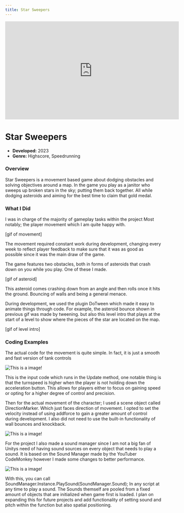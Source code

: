 ```yaml
---
title: Star Sweepers
---
```


<iframe width="560" height="315" src="https://www.youtube.com/embed/lZYfTkcNLX4?si=NVE54KEN2VGyObMg" title="YouTube video player" frameborder="0" allow="accelerometer; autoplay; clipboard-write; encrypted-media; gyroscope; picture-in-picture; web-share" referrerpolicy="strict-origin-when-cross-origin" allowfullscreen></iframe>

# Star Sweepers

- **Developed:** 2023
- **Genre:** Highscore, Speedrunning 

### Overview
Star Sweepers is a movement based game about dodging obstacles and solving objectives around a map. In the game you play as a janitor who sweeps up broken stars in the sky; putting them back together. All while dodging asteroids and aiming for the best time to claim that gold medal.

### What I Did
I was in charge of the majority of gameplay tasks within the project Most notably; the player movement which I am quite happy with. 

[gif of movement]

The movement required constant work during development, changing every week to reflect player feedback to make sure that it was as good as possible since it was the main draw of the game.

The game features two obstacles, both in forms of asteroids that crash down on you while you play. One of these I made.

[gif of asteroid]

This asteroid comes crashing down from an angle and then rolls once it hits the ground. Bouncing of walls and being a general menace.

During development, we used the plugin DoTween which made it easy to animate things through code. For example, the asteroid bounce shown in previous gif was made by tweening. but also this level intro that plays at the start of a level to show where the pieces of the star are located on the map.

[gif of level intro]


### Coding Examples

The actual code for the movement is quite simple. In fact, it is just a smooth and fast version of tank controls 

![This is a image!](https://i.ibb.co/1bB5PcB/carbon-1.png "Movement Update Code")

This is the input code which runs in the Update method, one notable thing is that the turnspeed is higher when the player is not holding down the acceleration button. This allows for players either to focus on gaining speed or opting for a higher degree of control and precision.

Then for the actual movement of the character; I used a scene object called DirectionMarker. Which just faces direction of movement. I opted to set the velocity instead of using addforce to gain a greater amount of control during development. I also did not need to use the built-in functionality of wall bounces and knockback. 

![This is a image!](https://i.ibb.co/1qZ9FwC/carbon-2.png "Movement Fixed Update Code")

For the project I also made a sound manager since I am not a big fan of Unitys need of having sound sources on every object that needs to play a sound. It is based on the Sound Manager made by the YouTuber CodeMonkey however I made some changes to better performance.

![This is a image!](https://i.ibb.co/HdZhMNc/carbon-3.png "SFX Manager Code")

With this, you can call SoundManager.Instance.PlaySound(SoundManager.Sound); In any script at any time to play a sound. The Sounds themself are pooled from a fixed amount of objects that are initialized when game first is loaded. 
I plan on expanding this for future projects and add functionality of setting sound and pitch within the function but also spatial positioning.
